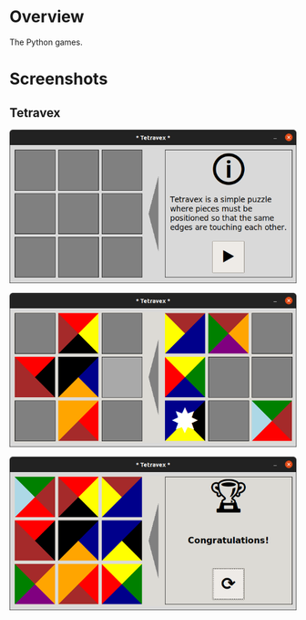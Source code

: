 # Overview
The Python games.

# Screenshots

## Tetravex
![alt](/tetravex1.png) 

![alt](/tetravex2.png) 

![alt](/tetravex3.png)
